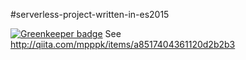 #serverless-project-written-in-es2015

[![Greenkeeper badge](https://badges.greenkeeper.io/mpppk/serverless-project-written-in-es2015.svg)](https://greenkeeper.io/)
See http://qiita.com/mpppk/items/a8517404361120d2b2b3
